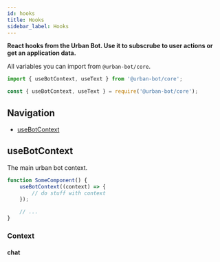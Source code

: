 ```yaml
---
id: hooks
title: Hooks 
sidebar_label: Hooks
---
```

**React hooks from the Urban Bot. Use it to subscrube to user actions or get an application data.**

All variables you can import from `@urban-bot/core`.  
```javascript
import { useBotContext, useText } from '@urban-bot/core';  
```
```javascript
const { useBotContext, useText } = require('@urban-bot/core');  
```  

## Navigation
 * [useBotContext](#usebotcontext)
 
## useBotContext
The main urban bot context.
```jsx
function SomeComponent() {
    useBotContext((context) => {
        // do stuff with context
    });

    // ...
}
```
### Context
#### chat
